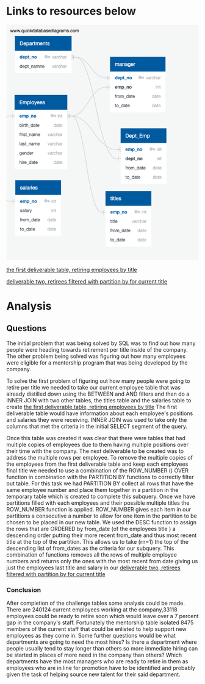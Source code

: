 

# Links to resources below 

![ERD of initial tables created](https://github.com/misterrustia/Pewlett-Hackard-Analysis/blob/master/EmployeeDB.png) 


[ the first deliverable table, retiring employees by title](https://github.com/misterrustia/Pewlett-Hackard-Analysis/blob/master/Data/Deliverable1.1_emp_ret_title.csv)

[deliverable two, retirees filtered with partition by for current title](https://github.com/misterrustia/Pewlett-Hackard-Analysis/blob/master/Data/Deliverable_1_2_partition.csv) 

# Analysis 
## Questions
The initial problem that was being solved by  SQL was to find out how many
people were heading towards retirement per title inside of the company. 
The other problem being solved was figuring out  how many employees were
eligible for a mentorship program that was being developed by the company. 


To solve the first problem of figuring out how many people were going to
retire per title we needed to take our current employee table that was
already distilled down using the BETWEEN and AND filters and then do a
INNER JOIN with two other tables, the titles table and the salaries
table  to create 
[ the first deliverable table, retiring employees by title](https://github.com/misterrustia/Pewlett-Hackard-Analysis/blob/master/Data/Deliverable1.1_emp_ret_title.csv)
The first deliverable table  would have information about each employee's
positions and salaries they were receiving. INNER JOIN was used to take
only the columns that met the criteria in the initial SELECT segment of the
query. 

Once this table was created it was clear that there were tables that had
multiple copies of employees due to them having multiple positions over
their time with the company. The next deliverable to be created was to
address the multiple rows per employee. 
To remove the multiple copies of the employees from the first deliverable
table and keep each employees final title we needed to use a combination of
the ROW_NUMBER () OVER function in combination with the PARTITION BY
functions to correctly filter out table. For this task we had PARTITION BY
collect all rows that have the same  employee number and place them
together in a  partition in the temporary table which is created to
complete this subquery. Once we have partitions filled with each employees
and their possible multiple titles the ROW_NUMBER function is applied.
ROW_NUMBER gives each item in our partitions a consecutive a number to
allow for one item in the partition to be chosen to be placed in our new
table. We used the DESC function to assign the rows that are ORDERED by
from_date (of the employees title ) a descending order putting their more
recent from_date and thus most recent title at the top of the partition.
This allows us to take (rn=1) the top of the descending list of from_dates
as the criteria for our subquery. This combination of functions removes all
the rows of multiple employee numbers and returns only the ones with the
most recent from date giving us just the employees last title and salary in
our [deliverable two, retirees filtered with partition by for current title](https://github.com/misterrustia/Pewlett-Hackard-Analysis/blob/master/Data/Deliverable_1_2_partition.csv)  

### Conclusion 
After completion of the challenge tables some analysis could be made.
There are 240124 current employees working at the company,33118 employees
could be ready to retire soon which would leave over a 7 percent gap in the
company's staff. 
Fortunately the mentorship table isolated 8475 members of the current staff
that could be enlisted to help support new employees as they come in. 
Some further questions would be what departments are going to need the most
hires? 
Is there a department where people usually tend to stay longer than others
so more immediate hiring can be started in places of more need in the
company than others? 
Which departments have the most managers who are ready to retire in them as
employees who are in line for promotion have to be identified and probably
given the task of helping source new talent for their said department. 






